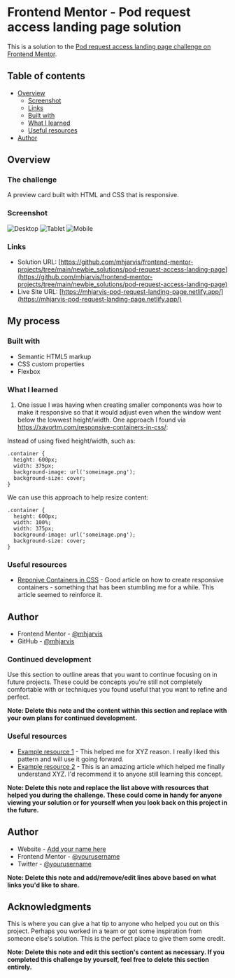 # Frontend Mentor - Pod request access landing page solution

This is a solution to the [Pod request access landing page challenge on Frontend Mentor](https://www.frontendmentor.io/challenges/pod-request-access-landing-page-eyTmdkLSG).

## Table of contents

  - [Overview](#overview)
    - [Screenshot](#screenshot)
    - [Links](#links)
    - [Built with](#built-with)
    - [What I learned](#what-i-learned)
    - [Useful resources](#useful-resources)
  - [Author](#author)

## Overview

### The challenge

A preview card built with HTML and CSS that is responsive.

### Screenshot

![Desktop](./desktop.png)
![Tablet](./tablet.png)
![Mobile](./mobile.png)

### Links

- Solution URL: [https://github.com/mhjarvis/frontend-mentor-projects/tree/main/newbie_solutions/pod-request-access-landing-page](https://github.com/mhjarvis/frontend-mentor-projects/tree/main/newbie_solutions/pod-request-access-landing-page)
- Live Site URL: [https://mhjarvis-pod-request-landing-page.netlify.app/](https://mhjarvis-pod-request-landing-page.netlify.app/)

## My process

### Built with

- Semantic HTML5 markup
- CSS custom properties
- Flexbox

### What I learned

1. One issue I was having when creating smaller components was how to make it responsive so that it would adjust even when the window went below the lowwest height/width. One approach I found via https://xavortm.com/responsive-containers-in-css/:

Instead of using fixed height/width, such as:

    .container {
      height: 600px;
      width: 375px;
      background-image: url('someimage.png');
      background-size: cover;
    }

We can use this approach to help resize content: 

    .container {
      height: 600px;
      width: 100%;
      width: 375px;
      background-image: url('someimage.png');
      background-size: cover;
    }

### Useful resources

- [Reponive Containers in CSS](https://xavortm.com/responsive-containers-in-css/) - Good article on how to create responsive containers - something that has been stumbling me for a while. This article seemed to reinforce it.

## Author

- Frontend Mentor - [@mhjarvis](https://www.frontendmentor.io/profile/mhjarvis)
- GitHub - [@mhjarvis](https://github.com/mhjarvis)





















### Continued development

Use this section to outline areas that you want to continue focusing on in future projects. These could be concepts you're still not completely comfortable with or techniques you found useful that you want to refine and perfect.

**Note: Delete this note and the content within this section and replace with your own plans for continued development.**

### Useful resources

- [Example resource 1](https://www.example.com) - This helped me for XYZ reason. I really liked this pattern and will use it going forward.
- [Example resource 2](https://www.example.com) - This is an amazing article which helped me finally understand XYZ. I'd recommend it to anyone still learning this concept.

**Note: Delete this note and replace the list above with resources that helped you during the challenge. These could come in handy for anyone viewing your solution or for yourself when you look back on this project in the future.**

## Author

- Website - [Add your name here](https://www.your-site.com)
- Frontend Mentor - [@yourusername](https://www.frontendmentor.io/profile/yourusername)
- Twitter - [@yourusername](https://www.twitter.com/yourusername)

**Note: Delete this note and add/remove/edit lines above based on what links you'd like to share.**

## Acknowledgments

This is where you can give a hat tip to anyone who helped you out on this project. Perhaps you worked in a team or got some inspiration from someone else's solution. This is the perfect place to give them some credit.

**Note: Delete this note and edit this section's content as necessary. If you completed this challenge by yourself, feel free to delete this section entirely.**
